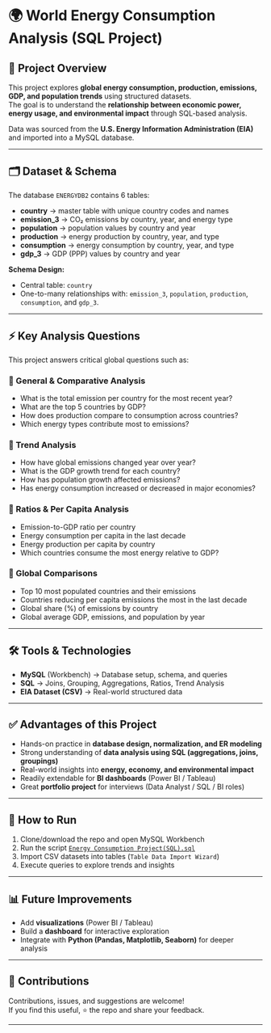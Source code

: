# 🌍 World Energy Consumption Analysis (SQL Project)

## 📌 Project Overview
This project explores **global energy consumption, production, emissions, GDP, and population trends** using structured datasets.  
The goal is to understand the **relationship between economic power, energy usage, and environmental impact** through SQL-based analysis.  

Data was sourced from the **U.S. Energy Information Administration (EIA)** and imported into a MySQL database.  

---

## 🗂️ Dataset & Schema
The database `ENERGYDB2` contains 6 tables:

- **country** → master table with unique country codes and names  
- **emission_3** → CO₂ emissions by country, year, and energy type  
- **population** → population values by country and year  
- **production** → energy production by country, year, and type  
- **consumption** → energy consumption by country, year, and type  
- **gdp_3** → GDP (PPP) values by country and year  

**Schema Design:**  
- Central table: `country`  
- One-to-many relationships with: `emission_3`, `population`, `production`, `consumption`, and `gdp_3`.

---

## ⚡ Key Analysis Questions
This project answers critical global questions such as:

### 🔹 General & Comparative Analysis
- What is the total emission per country for the most recent year?
- What are the top 5 countries by GDP?
- How does production compare to consumption across countries?
- Which energy types contribute most to emissions?

### 🔹 Trend Analysis
- How have global emissions changed year over year?
- What is the GDP growth trend for each country?
- How has population growth affected emissions?
- Has energy consumption increased or decreased in major economies?

### 🔹 Ratios & Per Capita Analysis
- Emission-to-GDP ratio per country
- Energy consumption per capita in the last decade
- Energy production per capita by country
- Which countries consume the most energy relative to GDP?

### 🔹 Global Comparisons
- Top 10 most populated countries and their emissions
- Countries reducing per capita emissions the most in the last decade
- Global share (%) of emissions by country
- Global average GDP, emissions, and population by year

---

## 🛠️ Tools & Technologies
- **MySQL** (Workbench) → Database setup, schema, and queries  
- **SQL** → Joins, Grouping, Aggregations, Ratios, Trend Analysis  
- **EIA Dataset (CSV)** → Real-world structured data  

---

## ✅ Advantages of this Project
- Hands-on practice in **database design, normalization, and ER modeling**  
- Strong understanding of **data analysis using SQL (aggregations, joins, groupings)**  
- Real-world insights into **energy, economy, and environmental impact**  
- Readily extendable for **BI dashboards** (Power BI / Tableau)  
- Great **portfolio project** for interviews (Data Analyst / SQL / BI roles)  

---

## 🚀 How to Run
1. Clone/download the repo and open MySQL Workbench  
2. Run the script [`Energy Consumption Project(SQL).sql`](https://github.com/SahityaSangaru6183/Energy-Consumption-Analysis/blob/main/Energy%20Consumption%20Project(SQL).sql)  
3. Import CSV datasets into tables (`Table Data Import Wizard`)  
4. Execute queries to explore trends and insights  

---

## 📊 Future Improvements
- Add **visualizations** (Power BI / Tableau)  
- Build a **dashboard** for interactive exploration  
- Integrate with **Python (Pandas, Matplotlib, Seaborn)** for deeper analysis  

---

## 🤝 Contributions
Contributions, issues, and suggestions are welcome!  
If you find this useful, ⭐ the repo and share your feedback.  

---
